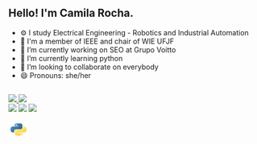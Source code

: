 ## Hello! I'm Camila Rocha.
- ⚙  I study Electrical Engineering - Robotics and Industrial Automation
- 📘 I'm a member of IEEE and chair of WIE UFJF
- 🔭 I’m currently working on SEO at Grupo Voitto
- 🌱 I’m currently learning python 
- 👯 I’m looking to collaborate on everybody
- 😄 Pronouns: she/her

##

<div>
  <a href="https://github.com/camilaroch4">
  <img height="180em" src="https://github-readme-stats.vercel.app/api?username=camilaroch4&show_icons=true&theme=dracula&include_all_commits=true&count_private=true"/>
  <img height="180em" src="https://github-readme-stats.vercel.app/api/top-langs/?username=camilaroch4&layout=compact&langs_count=7&theme=dracula"/>
</div>
  <div> 
  <a href="https://www.instagram.com/camilaroch4/" target="_blank"><img src="https://img.shields.io/badge/-Instagram-%23E4405F?style=for-the-badge&logo=instagram&logoColor=white" target="_blank"></a> 
  <a href = "mailto:camila.rocha@engenharia.ufjf.br"><img src="https://img.shields.io/badge/-Gmail-%23333?style=for-the-badge&logo=gmail&logoColor=white" target="_blank"></a>
  <a href="https://www.linkedin.com/in/camila-rocha/" target="_blank"><img src="https://img.shields.io/badge/-LinkedIn-%230077B5?style=for-the-badge&logo=linkedin&logoColor=white" target="_blank"></a> 
</div>
  
<div style="display: inline_block"><br>
  <img align="center" alt="Camila-Python" height="30" width="40" src="https://raw.githubusercontent.com/devicons/devicon/master/icons/python/python-original.svg">
</div>
  
##
  
